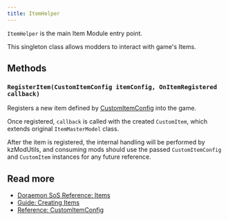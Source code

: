 ```yaml
---
title: ItemHelper
---
```


`ItemHelper` is the main Item Module entry point.

This singleton class allows modders to interact with game's Items.


## Methods

### `RegisterItem(CustomItemConfig itemConfig, OnItemRegistered callback)`
Registers a new item defined by [CustomItemConfig](./CustomItemConfig.md) into the game.

Once registered, `callback` is called with the created `CustomItem`, which
extends original `ItemMasterModel` class.

After the item is registered, the internal handling will be performed by kzModUtils,
and consuming mods should use the passed `CustomItemConfig` and `CustomItem` instances
for any future reference.


## Read more
- [Doraemon SoS Reference: Items](../../DoraemonSoS-Reference/Items.md)
- [Guide: Creating Items](../../kzModUtils-Guide/Customizing/Creating-Items.md)
- [Reference: CustomItemConfig](./CustomItemConfig.md)

